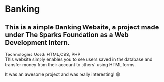 # Banking

<h2> This is a simple Banking Website, a project made under The Sparks Foundation as a Web Development Intern. <br> </h2>
Technologies Used: HTML,CSS, PHP <br>
This website simply enables you to see users saved in the database and transfer money from their account to others' using HTML forms. <br>

It was an awesome project and was really interesting! 😃
